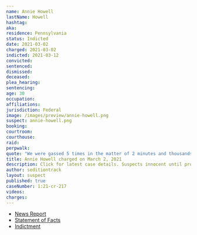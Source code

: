 ```yaml
---
name: Annie Howell
lastName: Howell
hashtag:
aka:
residence: Pennsylvania
status: Indicted
date: 2021-03-02
charged: 2021-03-02
indicted: 2021-03-12
convicted: 
sentenced: 
dismissed: 
deceased:
plea_hearing:
sentencing:
age: 30
occupation:
affiliations:
jurisdiction: Federal
image: /images/preview/annie-howell.png
suspect: annie-howell.png
booking:
courtroom:
courthouse:
raid:
perpwalk:
quote: "We were gassed 5 times in the matter of 2 minutes and thousands fell to their feet and we couldn’t see or breathe"
title: Annie Howell charged on March 2, 2021
description: Click for latest case details. Suspects innocent until proven guilty.
author: seditiontrack
layout: suspect
published: true
caseNumber: 1:21-cr-217
videos:
charges:
---
```

- [News Report](https://whyy.org/articles/fbi-says-luzerne-county-woman-filmed-inside-capitol-on-jan-6/)
- [Statement of Facts](https://www.justice.gov/usao-dc/case-multi-defendant/file/1378871/download)
- [Indictment](https://www.justice.gov/usao-dc/case-multi-defendant/file/1378861/download)
